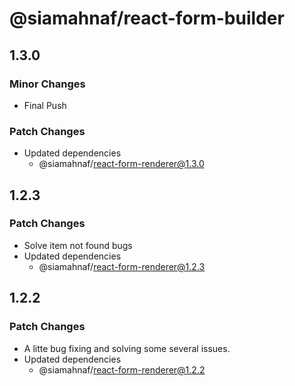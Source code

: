# @siamahnaf/react-form-builder

## 1.3.0

### Minor Changes

- Final Push

### Patch Changes

- Updated dependencies
  - @siamahnaf/react-form-renderer@1.3.0

## 1.2.3

### Patch Changes

- Solve item not found bugs
- Updated dependencies
  - @siamahnaf/react-form-renderer@1.2.3

## 1.2.2

### Patch Changes

- A litte bug fixing and solving some several issues.
- Updated dependencies
  - @siamahnaf/react-form-renderer@1.2.2
